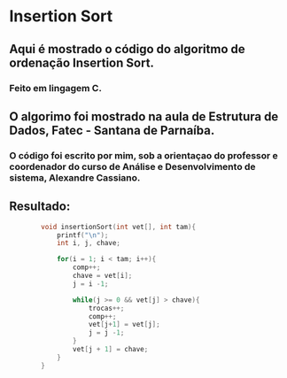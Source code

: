 # Insertion Sort

## Aqui é mostrado o código do algoritmo de ordenação Insertion Sort.
### Feito em lingagem C.

## O algorimo foi mostrado na aula de Estrutura de Dados, Fatec - Santana de Parnaíba.
### O código foi escrito por mim, sob a orientaçao do professor e coordenador do curso de Análise e Desenvolvimento de sistema, Alexandre Cassiano.
    
## Resultado:
```c
        void insertionSort(int vet[], int tam){
            printf("\n");
            int i, j, chave;

            for(i = 1; i < tam; i++){
                comp++;
                chave = vet[i];
                j = i -1;

                while(j >= 0 && vet[j] > chave){
                    trocas++;
                    comp++;
                    vet[j+1] = vet[j];
                    j = j -1;
                }
                vet[j + 1] = chave;
            }
        }
